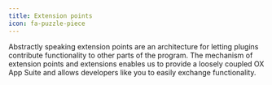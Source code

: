 ```yaml
---
title: Extension points
icon: fa-puzzle-piece
---
```



Abstractly speaking extension points are an architecture for letting plugins contribute functionality to other parts of the program.
The mechanism of extension points and extensions enables us to provide a loosely coupled OX App Suite and allows developers like you to easily exchange functionality.
